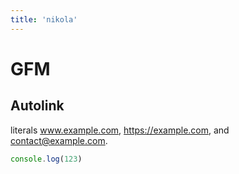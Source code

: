 ```yaml
---
title: 'nikola'
---
```


# GFM 

## Autolink 

literals www.example.com, https://example.com, and contact@example.com.


```js
console.log(123)
```